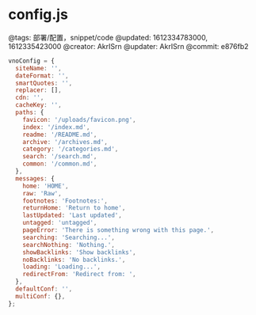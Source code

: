 # config.js

@tags: 部署/配置，snippet/code
@updated: 1612334783000, 1612335423000
@creator: AkrISrn
@updater: AkrISrn
@commit: e876fb2

```js
vnoConfig = {
  siteName: '',
  dateFormat: '',
  smartQuotes: '',
  replacer: [],
  cdn: '',
  cacheKey: '',
  paths: {
    favicon: '/uploads/favicon.png',
    index: '/index.md',
    readme: '/README.md',
    archive: '/archives.md',
    category: '/categories.md',
    search: '/search.md',
    common: '/common.md',
  },
  messages: {
    home: 'HOME',
    raw: 'Raw',
    footnotes: 'Footnotes:',
    returnHome: 'Return to home',
    lastUpdated: 'Last updated',
    untagged: 'untagged',
    pageError: 'There is something wrong with this page.',
    searching: 'Searching...',
    searchNothing: 'Nothing.',
    showBacklinks: 'Show backlinks',
    noBacklinks: 'No backlinks.',
    loading: 'Loading...',
    redirectFrom: 'Redirect from: ',
  },
  defaultConf: '',
  multiConf: {},
};
```
